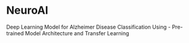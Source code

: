 # NeuroAI
Deep Learning Model for Alzheimer Disease Classification Using - Pre-trained Model Architecture and Transfer Learning
